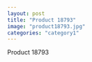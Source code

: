 ```yaml
---
layout: post
title: "Product 18793"
image: "product18793.jpg"
categories: "category1"
---
```

Product 18793
